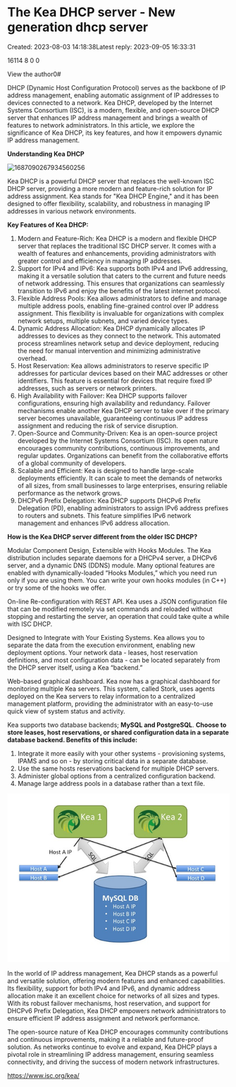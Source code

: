 # The Kea DHCP server - New generation dhcp server

Created: 2023-08-03 14:18:38Latest reply: 2023-09-05 16:33:31

16114 8 0 0

View the author0#

DHCP (Dynamic Host Configuration Protocol) serves as the backbone of IP address management, enabling automatic assignment of IP addresses to devices connected to a network. Kea DHCP, developed by the Internet Systems Consortium (ISC), is a modern, flexible, and open-source DHCP server that enhances IP address management and brings a wealth of features to network administrators. In this article, we explore the significance of Kea DHCP, its key features, and how it empowers dynamic IP address management.

**Understanding Kea DHCP**

![1687090267934560256](https://forum.huawei.com/enterprise/api/file/v1/small/thread/687090267934560256.png?appid=esc_en "1687090267934560256")

Kea DHCP is a powerful DHCP server that replaces the well-known ISC DHCP server, providing a more modern and feature-rich solution for IP address assignment. Kea stands for "Kea DHCP Engine," and it has been designed to offer flexibility, scalability, and robustness in managing IP addresses in various network environments.

**Key Features of Kea DHCP:**

1.  Modern and Feature-Rich: Kea DHCP is a modern and flexible DHCP server that replaces the traditional ISC DHCP server. It comes with a wealth of features and enhancements, providing administrators with greater control and efficiency in managing IP addresses.
2.  Support for IPv4 and IPv6: Kea supports both IPv4 and IPv6 addressing, making it a versatile solution that caters to the current and future needs of network addressing. This ensures that organizations can seamlessly transition to IPv6 and enjoy the benefits of the latest internet protocol.
3.  Flexible Address Pools: Kea allows administrators to define and manage multiple address pools, enabling fine-grained control over IP address assignment. This flexibility is invaluable for organizations with complex network setups, multiple subnets, and varied device types.
4.  Dynamic Address Allocation: Kea DHCP dynamically allocates IP addresses to devices as they connect to the network. This automated process streamlines network setup and device deployment, reducing the need for manual intervention and minimizing administrative overhead.
5.  Host Reservation: Kea allows administrators to reserve specific IP addresses for particular devices based on their MAC addresses or other identifiers. This feature is essential for devices that require fixed IP addresses, such as servers or network printers.
6.  High Availability with Failover: Kea DHCP supports failover configurations, ensuring high availability and redundancy. Failover mechanisms enable another Kea DHCP server to take over if the primary server becomes unavailable, guaranteeing continuous IP address assignment and reducing the risk of service disruption.
7.  Open-Source and Community-Driven: Kea is an open-source project developed by the Internet Systems Consortium (ISC). Its open nature encourages community contributions, continuous improvements, and regular updates. Organizations can benefit from the collaborative efforts of a global community of developers.
8.  Scalable and Efficient: Kea is designed to handle large-scale deployments efficiently. It can scale to meet the demands of networks of all sizes, from small businesses to large enterprises, ensuring reliable performance as the network grows.
9.  DHCPv6 Prefix Delegation: Kea DHCP supports DHCPv6 Prefix Delegation (PD), enabling administrators to assign IPv6 address prefixes to routers and subnets. This feature simplifies IPv6 network management and enhances IPv6 address allocation.

**How is the Kea DHCP server different from the older ISC DHCP?**

Modular Component Design, Extensible with Hooks Modules. The Kea distribution includes separate daemons for a DHCPv4 server, a DHCPv6 server, and a dynamic DNS (DDNS) module. Many optional features are enabled with dynamically-loaded “Hooks Modules,” which you need run only if you are using them. You can write your own hooks modules (in C++) or try some of the hooks we offer.

On-line Re-configuration with REST API. Kea uses a JSON configuration file that can be modified remotely via set commands and reloaded without stopping and restarting the server, an operation that could take quite a while with ISC DHCP.

Designed to Integrate with Your Existing Systems. Kea allows you to separate the data from the execution environment, enabling new deployment options. Your network data - leases, host reservation definitions, and most configuration data - can be located separately from the DHCP server itself, using a Kea “backend.”

Web-based graphical dashboard. Kea now has a graphical dashboard for monitoring multiple Kea servers. This system, called Stork, uses agents deployed on the Kea servers to relay information to a centralized management platform, providing the administrator with an easy-to-use quick view of system status and activity.

Kea supports two database backends; **MySQL and PostgreSQL**. **Choose to store leases, host reservations, or shared configuration data in a separate database backend. Benefits of this include:**

1.  Integrate it more easily with your other systems - provisioning systems, IPAMS and so on - by storing critical data in a separate database.
2.  Use the same hosts reservations backend for multiple DHCP servers.
3.  Administer global options from a centralized configuration backend.
4.  Manage large address pools in a database rather than a text file.

![1687090451527634944](https://github.com/hpcmtint/DDI-POWERDNS/blob/main/687090451527634944.png)

In the world of IP address management, Kea DHCP stands as a powerful and versatile solution, offering modern features and enhanced capabilities. Its flexibility, support for both IPv4 and IPv6, and dynamic address allocation make it an excellent choice for networks of all sizes and types. With its robust failover mechanisms, host reservation, and support for DHCPv6 Prefix Delegation, Kea DHCP empowers network administrators to ensure efficient IP address assignment and network performance.

The open-source nature of Kea DHCP encourages community contributions and continuous improvements, making it a reliable and future-proof solution. As networks continue to evolve and expand, Kea DHCP plays a pivotal role in streamlining IP address management, ensuring seamless connectivity, and driving the success of modern network infrastructures.

https://www.isc.org/kea/
